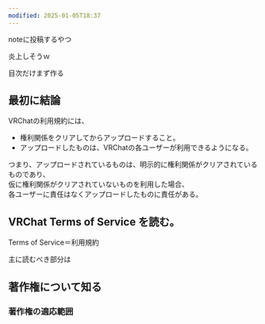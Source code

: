 ```yaml
---
modified: 2025-01-05T18:37
---
```

  

noteに投稿するやつ

炎上しそうｗ

  

  

目次だけまず作る

  

## 最初に結論

VRChatの利用規約には、

- 権利関係をクリアしてからアップロードすること。
- アップロードしたものは、VRChatの各ユーザーが利用できるようになる。

つまり、アップロードされているものは、明示的に権利関係がクリアされているものであり、  
仮に権利関係がクリアされていないものを利用した場合、  
各ユーザーに責任はなくアップロードしたものに責任がある。  

  

## VRChat Terms of Service を読む。

Terms of Service＝利用規約

  

主に読むべき部分は

  

  

  

## 著作権について知る

  

### 著作権の適応範囲